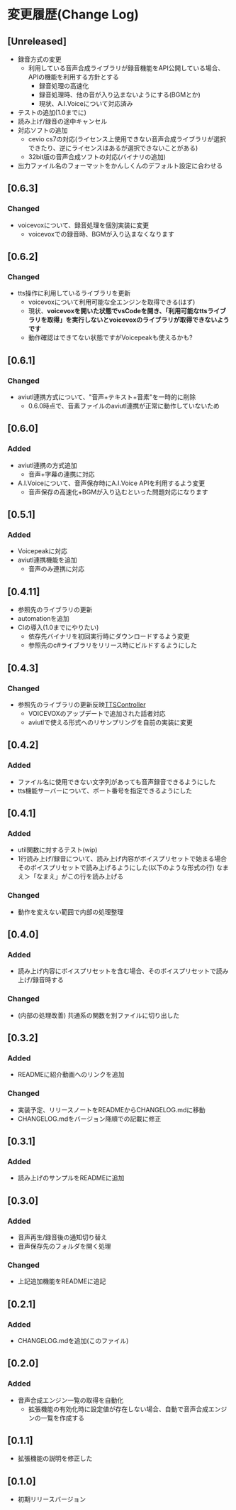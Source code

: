 # 変更履歴(Change Log)
## [Unreleased]
 - 録音方式の変更
   - 利用している音声合成ライブラリが録音機能をAPI公開している場合、APIの機能を利用する方針とする
     - 録音処理の高速化
     - 録音処理時、他の音が入り込まないようにする(BGMとか)
     - 現状、A.I.Voiceについて対応済み
 - テストの追加(1.0までに)
 - 読み上げ/録音の途中キャンセル
 - 対応ソフトの追加
   - cevio cs7の対応(ライセンス上使用できない音声合成ライブラリが選択できたり、逆にライセンスはあるが選択できないことがある)
   - 32bit版の音声合成ソフトの対応(バイナリの追加)
 - 出力ファイル名のフォーマットをかんしくんのデフォルト設定に合わせる
## [0.6.3]
### Changed
 - voicevoxについて、録音処理を個別実装に変更
   - voicevoxでの録音時、BGMが入り込まなくなります
## [0.6.2]
### Changed
 - tts操作に利用しているライブラリを更新
   - voicevoxについて利用可能な全エンジンを取得できる(はず)
   - 現状、**voicevoxを開いた状態でvsCodeを開き、「利用可能なttsライブラリを取得」を実行しないとvoicevoxのライブラリが取得できないようです**
   - 動作確認はできてない状態ですがVoicepeakも使えるかも?
## [0.6.1]
### Changed
 - aviutl連携方式について、"音声+テキスト+音素"を一時的に削除
   - 0.6.0時点で、音素ファイルのaviutl連携が正常に動作していないため

## [0.6.0]
### Added
 - aviutl連携の方式追加
   - 音声+字幕の連携に対応
 - A.I.Voiceについて、音声保存時にA.I.Voice APIを利用するよう変更
   - 音声保存の高速化+BGMが入り込むといった問題対応になります
## [0.5.1]
### Added
 - Voicepeakに対応
 - aviutl連携機能を追加
   - 音声のみ連携に対応
## [0.4.11]
- 参照先のライブラリの更新
- automationを追加
 - CIの導入(1.0までにやりたい)
   - 依存先バイナリを初回実行時にダウンロードするよう変更
   - 参照先のc#ライブラリをリリース時にビルドするようにした

## [0.4.3]
### Changed
 - 参照先のライブラリの更新反映[TTSController](https://github.com/ksasao/TTSController)
   - VOICEVOXのアップデートで追加された話者対応
   - aviutlで使える形式へのリサンプリングを自前の実装に変更
## [0.4.2]
### Added
 - ファイル名に使用できない文字列があっても音声録音できるようにした
 - tts機能サーバーについて、ポート番号を指定できるようにした
## [0.4.1]
### Added
 - util関数に対するテスト(wip)
 - 1行読み上げ/録音について、読み上げ内容がボイスプリセットで始まる場合そのボイスプリセットで読み上げるようにした(以下のような形式の行)
なまえ＞「なまえ」がこの行を読み上げる
### Changed
 - 動作を変えない範囲で内部の処理整理
## [0.4.0]
### Added
 - 読み上げ内容にボイスプリセットを含む場合、そのボイスプリセットで読み上げ/録音時する
### Changed
 - (内部の処理改善) 共通系の関数を別ファイルに切り出した
## [0.3.2]
### Added
 - READMEに紹介動画へのリンクを追加
### Changed
 - 実装予定、リリースノートをREADMEからCHANGELOG.mdに移動
 - CHANGELOG.mdをバージョン降順での記載に修正
## [0.3.1]
### Added
 - 読み上げのサンプルをREADMEに追加

## [0.3.0]
### Added
 - 音声再生/録音後の通知切り替え
 - 音声保存先のフォルダを開く処理

### Changed
 - 上記追加機能をREADMEに追記

## [0.2.1]
### Added
 - CHANGELOG.mdを追加(このファイル)

## [0.2.0]

### Added
 - 音声合成エンジン一覧の取得を自動化
   - 拡張機能の有効化時に設定値が存在しない場合、自動で音声合成エンジンの一覧を作成する

## [0.1.1]

 - 拡張機能の説明を修正した

## [0.1.0]

 - 初期リリースバージョン